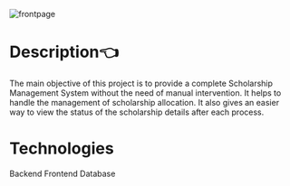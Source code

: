 ![frontpage ](https://github.com/JenishdaSelvasingh/webdevelopment/assets/136103328/d0949add-4f20-46fe-ab14-7ca90e982272)
# Description👈<br>
The main objective of this project is to provide a complete Scholarship Management System without the need of manual intervention. It helps to handle the management of scholarship allocation. It also gives an easier way to view the status of the scholarship details after each process.

# Technologies <br>
Backend
Frontend
Database
